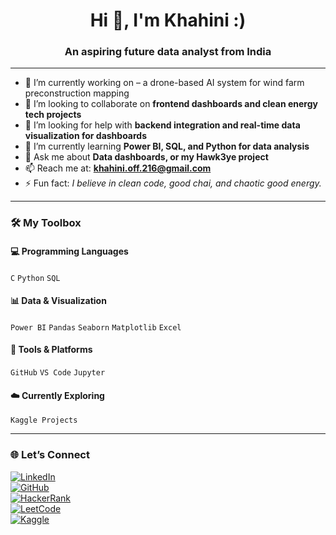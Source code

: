 <h1 align="center">Hi 👋, I'm Khahini :)</h1>
<h3 align="center">An aspiring future data analyst from India</h3>

---

- 🔭 I’m currently working on – a drone-based AI system for wind farm preconstruction mapping  
- 👯 I’m looking to collaborate on **frontend dashboards and clean energy tech projects**  
- 🤝 I’m looking for help with **backend integration and real-time data visualization for dashboards**  
- 🌱 I’m currently learning **Power BI, SQL, and Python for data analysis**  
- 💬 Ask me about **Data dashboards, or my Hawk3ye project**  
- 📫 Reach me at: **khahini.off.216@gmail.com**  
- ⚡ Fun fact: *I believe in clean code, good chai, and chaotic good energy.*

---

### 🛠️ My Toolbox

#### 💻 Programming Languages  
`C` `Python` `SQL`

#### 📊 Data & Visualization  
`Power BI` `Pandas` `Seaborn` `Matplotlib` `Excel`

#### 🔧 Tools & Platforms  
`GitHub` `VS Code` `Jupyter`

#### ☁️ Currently Exploring  
 `Kaggle Projects`

---

### 🌐 Let’s Connect  

[![LinkedIn](https://img.shields.io/badge/LinkedIn-blue?style=for-the-badge&logo=linkedin)](https://www.linkedin.com/in/khahinibi06/)  
[![GitHub](https://img.shields.io/badge/GitHub-000?style=for-the-badge&logo=github)](https://github.com/khaxx123)  
[![HackerRank](https://img.shields.io/badge/HackerRank-2EC866?style=for-the-badge&logo=HackerRank)](https://www.hackerrank.com/profile/khaxxx216)  
[![LeetCode](https://img.shields.io/badge/LeetCode-FFA116?style=for-the-badge&logo=LeetCode)](https://leetcode.com/u/khah1n1/)  
[![Kaggle](https://img.shields.io/badge/Kaggle-20BEFF?style=for-the-badge&logo=kaggle)](https://www.kaggle.com/khahiniboopathi)

